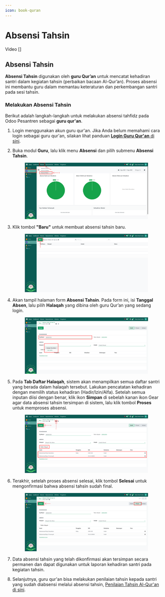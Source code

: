 ```yaml
---
icon: book-quran
---
```


# Absensi Tahsin

Video \[]

## Absensi Tahsin

**Absensi Tahsin** digunakan oleh **guru Qur’an** untuk mencatat kehadiran santri dalam kegiatan tahsin (perbaikan bacaan Al-Qur’an). Proses absensi ini membantu guru dalam memantau keteraturan dan perkembangan santri pada sesi tahsin.

### Melakukan Absensi Tahsin

Berikut adalah langkah-langkah untuk melakukan absensi tahfidz pada Odoo Pesantren sebagai **guru qur'an**.

1. Login menggunakan akun guru qur'an. Jika Anda belum memahami cara login sebagai guru qur'an, silakan lihat panduan [**Login Guru Qur'an** di sini](../../../setup-and-konfigurasi/role-and-hak-akses-pengguna/panduan-login/login-guru.md).
2.  Buka modul **Guru**, lalu klik menu **Absensi** dan pilih submenu **Absensi Tahsin**.

    <figure><img src="../../../.gitbook/assets/images-445.png" alt=""><figcaption></figcaption></figure>


3.  Klik tombol **"Baru"** untuk membuat absensi tahsin baru.

    <figure><img src="../../../.gitbook/assets/images-446.png" alt=""><figcaption></figcaption></figure>


4.  Akan tampil halaman form **Absensi Tahsin**. Pada form ini, isi **Tanggal Absen**, lalu pilih **Halaqah** yang dibina oleh guru Qur’an yang sedang login.

    <figure><img src="../../../.gitbook/assets/images-447.png" alt=""><figcaption></figcaption></figure>


5.  Pada **Tab Daftar Halaqah**, sistem akan menampilkan semua daftar santri yang berada dalam halaqah tersebut. Lakukan pencatatan kehadiran dengan memilih status kehadiran (Hadir/Izin/Alfa). Setelah semua inputan diisi dengan benar, klik ikon **Simpan** di sebelah kanan ikon Gear agar data absensi tahsin tersimpan di sistem, lalu klik tombol **Proses** untuk memproses absensi.

    <figure><img src="../../../.gitbook/assets/images-448.png" alt=""><figcaption></figcaption></figure>


6.  Terakhir, setelah proses absensi selesai, klik tombol **Selesai** untuk mengonfirmasi bahwa absensi tahsin sudah final.

    <figure><img src="../../../.gitbook/assets/images-449.png" alt=""><figcaption></figcaption></figure>


7. Data absensi tahsin yang telah dikonfirmasi akan tersimpan secara permanen dan dapat digunakan untuk laporan kehadiran santri pada kegiatan tahsin.
8. Selanjutnya, guru qur'an bisa melakukan penilaian tahsin kepada santri yang sudah diabsensi melalui absensi tahsin, [Penilaian Tahsin Al-Qur'an di sini](../penilaian-kepesantrenan/penilaian-tahsin.md).
